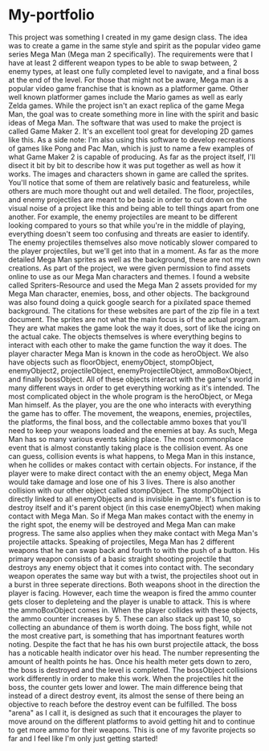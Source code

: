 # My-portfolio
This project was something I created in my game design class. The idea was to create a game in the same style and spirit as the popular video game series Mega Man 
(Mega man 2 specifically). The requirements were that I have at least 2 different weapon types to be able to swap between, 2 enemy types, at least one fully completed 
level to navigate, and a final boss at the end of the level. For those that might not be aware, Mega man is a popular video game franchise that is known as a platformer game. 
Other well known platformer games include the Mario games as well as early Zelda games. While the project isn't an exact replica of the game Mega Man, the goal was to create 
something more in line with the spirit and basic ideas of Mega Man. The software that was used to make the project is called Game Maker 2. It's an excellent tool great for
developing 2D games like this. As a side note: I'm also using this software to develop recreations of games like Pong and Pac Man, which is just to name a few examples of what
Game Maker 2 is capable of producing. As far as the project itself, I'll disect it bit by bit to describe how it was put together as well as how it works. The images and 
characters shown in game are called the sprites. You'll notice that some of them are relatively basic and featureless, while others are much more thought out and well detailed. 
The floor, projectiles, and enemy projectiles are meant to be basic in order to cut down on the visual noise of a project like this and being able to tell things apart from one
another. For example, the enemy projectiles are meant to be different looking compared to yours so that while you're in the middle of playing, everything doesn't seem too 
confusing and threats are easier to identify. The enemy projectiles themselves also move noticably slower compared to the player projectiles, but we'll get into that in a moment.
As far as the more detailed Mega Man sprites as well as the background, these are not my own creations. As part of the project, we were given permission to find assets online to
use as our Mega Man characters and themes. I found a website called Spriters-Resource and used the Mega Man 2 assets provided for my Mega Man character, enemies, boss, and other 
objects. The background was also found doing a quick google search for a pixilated space themed background. The citations for these websites are part of the zip file in a text 
document. The sprites are not what the main focus is of the actual program. They are what makes the game look the way it does, sort of like the icing on the actual cake. The 
objects themselves is where everything begins to interact with each other to make the game function the way it does. The player character Mega Man is known in the code as 
heroObject. We also have objects such as floorObject, enemyObject, stompObject, enemyObject2, projectileObject, enemyProjectileObject, ammoBoxObject, and finally bossObject. All 
of these objects interact with the game's world in many different ways in order to get everything working as it's intended. The most complicated object in the whole program is 
the heroObject, or Mega Man himself. As the player, you are the one who interacts with everything the game has to offer. The movement, the weapons, enemies, projectiles, the 
platforms, the final boss, and the collectable ammo boxes that you'll need to keep your weapons loaded and the enemies at bay. As such, Mega Man has so many various events taking
place. The most commonplace event that is almost constantly taking place is the collision event. As one can guess, collision events is what happens, to Mega Man in this instance,
when he collides or makes contact with certain objects. For instance, if the player were to make direct contact with the an enemy object, Mega Man would take damage and lose one 
of his 3 lives. There is also another collision with our other object called stompObject. The stompObject is directly linked to all enemyObjects and is invisible in game. It's 
function is to destroy itself and it's parent object (in this case enemyObject) when making contact with Mega Man. So if Mega Man makes contact with the enemy in the right spot,
the enemy will be destroyed and Mega Man can make progress. The same also applies when they make contact with Mega Man's projectile attacks. Speaking of projectiles, Mega Man 
has 2 different weapons that he can swap back and fourth to with the push of a button. His primary weapon consists of a basic straight shooting projectile that destroys any enemy 
object that it comes into contact with. The secondary weapon operates the same way but with a twist, the projectiles shoot out in a burst in three seperate directions. Both
weapons shoot in the direction the player is facing. However, each time the weapon is fired the ammo counter gets closer to depleteing and the player is unable to attack.
This is where the ammoBoxObject comes in. When the player collides with these objects, the ammo counter increases by 5. These can also stack up past 10, so collecting an 
abundance of them is worth doing. The boss fight, while not the most creative part, is something that has importnant features worth noting. Despite the fact that he has his 
own burst projectile attack, the boss has a noticable health indicator over his head. The number representing the amount of health points he has. Once his health meter gets 
down to zero, the boss is destroyed and the level is completed. The bossObject collisions work differently in order to make this work. When the projectiles hit the boss, 
the counter gets lower and lower. The main difference being that instead of a direct destroy event, its almost the sense of there being an objective to reach before the 
destroy event can be fulfilled. The boss "arena" as I call it, is designed as such that it encourages the player to move around on the different platforms to avoid getting
hit and to continue to get more ammo for their weapons. This is one of my favorite projects so far and I feel like I'm only just getting started!
